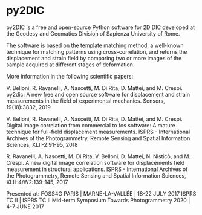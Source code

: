 # py2DIC

py2DIC is a free and open-source Python software for 2D DIC developed at the Geodesy and Geomatics Division of Sapienza University of Rome.

The software is based on the template matching method, a well-known technique for matching patterns using
cross-correlation, and returns the displacement and strain field by comparing 
two or more images of the sample acquired at different stages of deformation.

More information in the following scientific papers:

V. Belloni, R. Ravanelli, A. Nascetti, M. Di Rita, D. Mattei, and M. Crespi. py2dic: A new free and open source software for displacement and strain measurements in the field of experimental mechanics. Sensors, 19(18):3832, 2019

V. Belloni, R. Ravanelli, A. Nascetti, M. Di Rita, D. Mattei, and M. Crespi. Digital image correlation from commercial to fos software: A mature technique for full-field displacement measurements. ISPRS - International Archives of the Photogrammetry, Remote Sensing and Spatial Information Sciences, XLII-2:91-95, 2018

R. Ravanelli, A. Nascetti, M. Di Rita, V. Belloni, D. Mattei,
N. Nisticò, and M. Crespi. A new digital image correlation software for displacements field measurement in structural applications. ISPRS - International Archives of the Photogrammetry, Remote Sensing and Spatial Information Sciences, XLII-4/W2:139-145, 2017

Presented at: FOSS4G PARIS | MARNE-LA-VALLÉE | 18-22 JULY 2017
              ISPRS TC II | ISPRS TC II Mid-term Symposium Towards Photogrammetry 2020 | 4-7 JUNE 2017
